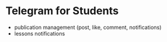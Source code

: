 # Telegram for Students
- publication management (post, like, comment, notifications)
- lessons notifications